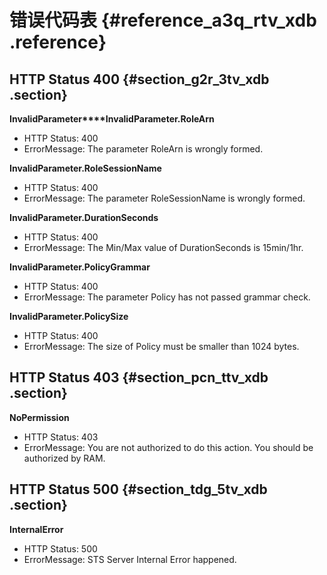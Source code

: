 # 错误代码表 {#reference_a3q_rtv_xdb .reference}

## HTTP Status 400 {#section_g2r_3tv_xdb .section}

**InvalidParameter****InvalidParameter.RoleArn**

-   HTTP Status: 400
-   ErrorMessage: The parameter RoleArn is wrongly formed.

**InvalidParameter.RoleSessionName**

-   HTTP Status: 400
-   ErrorMessage: The parameter RoleSessionName is wrongly formed.

**InvalidParameter.DurationSeconds**

-   HTTP Status: 400
-   ErrorMessage: The Min/Max value of DurationSeconds is 15min/1hr.

**InvalidParameter.PolicyGrammar**

-   HTTP Status: 400
-   ErrorMessage: The parameter Policy has not passed grammar check.

**InvalidParameter.PolicySize**

-   HTTP Status: 400
-   ErrorMessage: The size of Policy must be smaller than 1024 bytes.

## HTTP Status 403 {#section_pcn_ttv_xdb .section}

**NoPermission**

-   HTTP Status: 403
-   ErrorMessage: You are not authorized to do this action. You should be authorized by RAM.

## HTTP Status 500 {#section_tdg_5tv_xdb .section}

**InternalError**

-   HTTP Status: 500
-   ErrorMessage: STS Server Internal Error happened.

